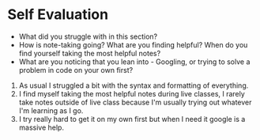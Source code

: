 # Self Evaluation

- What did you struggle with in this section?
- How is note-taking going? What are you finding helpful? When do you find yourself taking the most helpful notes?
- What are you noticing that you lean into - Googling, or trying to solve a problem in code on your own first?
1. As usual I struggled a bit with the syntax and formatting of everything.
2. I find myself taking the most helpful notes during live classes, I rarely take notes outside of live class because I'm usually trying out whatever I'm learning as I go.
3. I try really hard to get it on my own first but when I need it google is a massive help.

